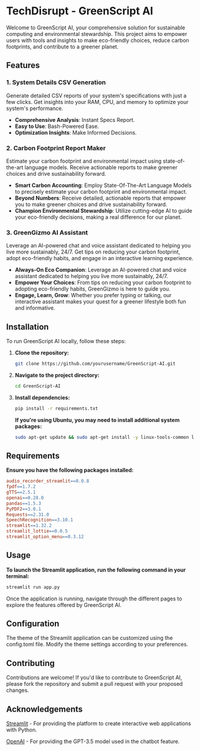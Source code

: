 # TechDisrupt - GreenScript AI

Welcome to GreenScript AI, your comprehensive solution for sustainable computing and environmental stewardship. This project aims to empower users with tools and insights to make eco-friendly choices, reduce carbon footprints, and contribute to a greener planet.

## Features

### 1. System Details CSV Generation
Generate detailed CSV reports of your system's specifications with just a few clicks. Get insights into your RAM, CPU, and memory to optimize your system's performance.

   - **Comprehensive Analysis**: Instant Specs Report.
   - **Easy to Use**: Bash-Powered Ease.
   - **Optimization Insights**: Make Informed Decisions.

### 2. Carbon Footprint Report Maker
Estimate your carbon footprint and environmental impact using state-of-the-art language models. Receive actionable reports to make greener choices and drive sustainability forward.

   - **Smart Carbon Accounting**: Employ State-Of-The-Art Language Models to precisely estimate your carbon footprint and environmental impact.
   - **Beyond Numbers**: Receive detailed, actionable reports that empower you to make greener choices and drive sustainability forward.
   - **Champion Environmental Stewardship**: Utilize cutting-edge AI to guide your eco-friendly decisions, making a real difference for our planet.

### 3. GreenGizmo AI Assistant
Leverage an AI-powered chat and voice assistant dedicated to helping you live more sustainably, 24/7. Get tips on reducing your carbon footprint, adopt eco-friendly habits, and engage in an interactive learning experience.

   - **Always-On Eco Companion**: Leverage an AI-powered chat and voice assistant dedicated to helping you live more sustainably, 24/7.
   - **Empower Your Choices**: From tips on reducing your carbon footprint to adopting eco-friendly habits, GreenGizmo is here to guide you.
   - **Engage, Learn, Grow**: Whether you prefer typing or talking, our interactive assistant makes your quest for a greener lifestyle both fun and informative.

## Installation

To run GreenScript AI locally, follow these steps:

1. **Clone the repository:**
   ```bash
   git clone https://github.com/yourusername/GreenScript-AI.git

2. **Navigate to the project directory:**
   ```bash
   cd GreenScript-AI

3. **Install dependencies:**
   ```bash
   pip install -r requirements.txt
   ```
   **If you're using Ubuntu, you may need to install additional   system packages:**
   ```bash
   sudo apt-get update && sudo apt-get install -y linux-tools-common linux-tools-generic dmidecode sysstat net-tools iproute2 pciutils intel-gpu-tools coreutils procps upower util-linux && sudo ubuntu-drivers autoinstall

## Requirements

**Ensure you have the following packages installed:**
   ```makefile
audio_recorder_streamlit==0.0.8
fpdf==1.7.2
gTTS==2.5.1
openai==0.28.0
pandas==1.5.3
PyPDF2==3.0.1
Requests==2.31.0
SpeechRecognition==3.10.1
streamlit==1.32.2
streamlit_lottie==0.0.5
streamlit_option_menu==0.3.12
```

## Usage

**To launch the Streamlit application, run the following command in your terminal:**
   ```bash
streamlit run app.py
```

Once the application is running, navigate through the different pages to explore the features offered by GreenScript AI.

## Configuration

The theme of the Streamlit application can be customized using the config.toml file. Modify the theme settings according to your preferences.

## Contributing

Contributions are welcome! If you'd like to contribute to GreenScript AI, please fork the repository and submit a pull request with your proposed changes.


## Acknowledgements

[Streamlit](https://docs.streamlit.io) - For providing the platform to create interactive web applications with Python.

[OpenAI](https://platform.openai.com/docs/introduction) - For providing the GPT-3.5 model used in the chatbot feature.


